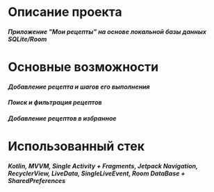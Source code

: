 # Описание проекта
#### *Приложение "Мои рецепты" на основе локальной базы данных SQLite/Room*
# Основные возможности
#### *Добавление рецепта и шагов его выполнения*
#### *Поиск и фильтрация рецептов*
#### *Добавление рецептов в избранное*
# Использованный стек 
#### *Kotlin, MVVM, Single Activity + Fragments, Jetpack Navigation, RecyclerView, LiveData, SingleLiveEvent, Room DataBase + SharedPreferences*
